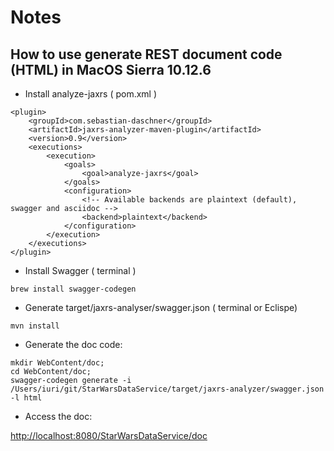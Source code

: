 # Notes

## How to use generate REST document code (HTML) in MacOS Sierra 10.12.6

- Install analyze-jaxrs ( pom.xml ) 

```
<plugin>
    <groupId>com.sebastian-daschner</groupId>
    <artifactId>jaxrs-analyzer-maven-plugin</artifactId>
    <version>0.9</version>
    <executions>
        <execution>
            <goals>
                <goal>analyze-jaxrs</goal>
            </goals>
            <configuration>
                <!-- Available backends are plaintext (default), swagger and asciidoc -->
                <backend>plaintext</backend>
            </configuration>
        </execution>
    </executions>
</plugin>
```

- Install Swagger ( terminal )

```
brew install swagger-codegen
```

- Generate target/jaxrs-analyser/swagger.json ( terminal or Eclispe)

```
mvn install
```

- Generate the doc code:

```
mkdir WebContent/doc;
cd WebContent/doc;
swagger-codegen generate -i /Users/iuri/git/StarWarsDataService/target/jaxrs-analyzer/swagger.json -l html
```

- Access the doc:

[http://localhost:8080/StarWarsDataService/doc](http://localhost:8080/StarWarsDataService/doc)




